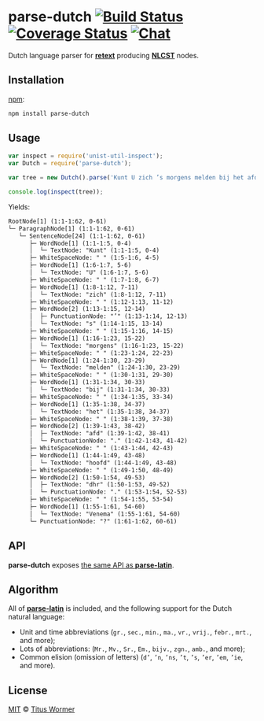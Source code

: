 # parse-dutch [![Build Status][travis-badge]][travis] [![Coverage Status][codecov-badge]][codecov] [![Chat][chat-badge]][chat]

Dutch language parser for [**retext**][retext] producing
[**NLCST**][nlcst] nodes.

## Installation

[npm][]:

```bash
npm install parse-dutch
```

## Usage

```javascript
var inspect = require('unist-util-inspect');
var Dutch = require('parse-dutch');

var tree = new Dutch().parse('Kunt U zich ’s morgens melden bij het afd. hoofd dhr. Venema?');

console.log(inspect(tree));
```

Yields:

```txt
RootNode[1] (1:1-1:62, 0-61)
└─ ParagraphNode[1] (1:1-1:62, 0-61)
   └─ SentenceNode[24] (1:1-1:62, 0-61)
      ├─ WordNode[1] (1:1-1:5, 0-4)
      │  └─ TextNode: "Kunt" (1:1-1:5, 0-4)
      ├─ WhiteSpaceNode: " " (1:5-1:6, 4-5)
      ├─ WordNode[1] (1:6-1:7, 5-6)
      │  └─ TextNode: "U" (1:6-1:7, 5-6)
      ├─ WhiteSpaceNode: " " (1:7-1:8, 6-7)
      ├─ WordNode[1] (1:8-1:12, 7-11)
      │  └─ TextNode: "zich" (1:8-1:12, 7-11)
      ├─ WhiteSpaceNode: " " (1:12-1:13, 11-12)
      ├─ WordNode[2] (1:13-1:15, 12-14)
      │  ├─ PunctuationNode: "’" (1:13-1:14, 12-13)
      │  └─ TextNode: "s" (1:14-1:15, 13-14)
      ├─ WhiteSpaceNode: " " (1:15-1:16, 14-15)
      ├─ WordNode[1] (1:16-1:23, 15-22)
      │  └─ TextNode: "morgens" (1:16-1:23, 15-22)
      ├─ WhiteSpaceNode: " " (1:23-1:24, 22-23)
      ├─ WordNode[1] (1:24-1:30, 23-29)
      │  └─ TextNode: "melden" (1:24-1:30, 23-29)
      ├─ WhiteSpaceNode: " " (1:30-1:31, 29-30)
      ├─ WordNode[1] (1:31-1:34, 30-33)
      │  └─ TextNode: "bij" (1:31-1:34, 30-33)
      ├─ WhiteSpaceNode: " " (1:34-1:35, 33-34)
      ├─ WordNode[1] (1:35-1:38, 34-37)
      │  └─ TextNode: "het" (1:35-1:38, 34-37)
      ├─ WhiteSpaceNode: " " (1:38-1:39, 37-38)
      ├─ WordNode[2] (1:39-1:43, 38-42)
      │  ├─ TextNode: "afd" (1:39-1:42, 38-41)
      │  └─ PunctuationNode: "." (1:42-1:43, 41-42)
      ├─ WhiteSpaceNode: " " (1:43-1:44, 42-43)
      ├─ WordNode[1] (1:44-1:49, 43-48)
      │  └─ TextNode: "hoofd" (1:44-1:49, 43-48)
      ├─ WhiteSpaceNode: " " (1:49-1:50, 48-49)
      ├─ WordNode[2] (1:50-1:54, 49-53)
      │  ├─ TextNode: "dhr" (1:50-1:53, 49-52)
      │  └─ PunctuationNode: "." (1:53-1:54, 52-53)
      ├─ WhiteSpaceNode: " " (1:54-1:55, 53-54)
      ├─ WordNode[1] (1:55-1:61, 54-60)
      │  └─ TextNode: "Venema" (1:55-1:61, 54-60)
      └─ PunctuationNode: "?" (1:61-1:62, 60-61)
```

## API

**parse-dutch** exposes [the same API as **parse-latin**][latin].

## Algorithm

All of [**parse-latin**][latin] is included, and the following support
for the Dutch natural language:

*   Unit and time abbreviations (`gr.`, `sec.`, `min.`, `ma.`, `vr.`, `vrij.`,
    `febr.`, `mrt.`, and more);
*   Lots of abbreviations: (`Mr.`, `Mv.`, `Sr.`, `Em.`, `bijv.`, `zgn.`, `amb.`,
    and more);
*   Common elision (omission of letters) (`d’`, `’n`, `’ns`, `’t`, `’s`, `’er`,
    `’em`, `’ie`, and more).

## License

[MIT][license] © [Titus Wormer][author]

<!-- Definitions -->

[travis-badge]: https://img.shields.io/travis/wooorm/parse-dutch.svg

[travis]: https://travis-ci.org/wooorm/parse-dutch

[codecov-badge]: https://img.shields.io/codecov/c/github/wooorm/parse-dutch.svg

[codecov]: https://codecov.io/github/wooorm/parse-dutch

[chat-badge]: https://img.shields.io/gitter/room/wooorm/retext.svg

[chat]: https://gitter.im/wooorm/retext

[npm]: https://docs.npmjs.com/cli/install

[license]: LICENSE

[author]: http://wooorm.com

[retext]: https://github.com/wooorm/retext

[nlcst]: https://github.com/wooorm/nlcst

[latin]: https://github.com/wooorm/parse-latin
